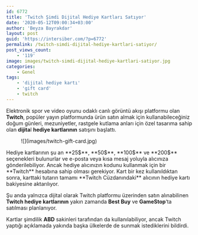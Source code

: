 ```yaml
---
id: 6772
title: 'Twitch Şimdi Dijital Hediye Kartları Satıyor'
date: '2020-05-12T09:00:34+03:00'
author: 'Beyza Bayrakdar'
layout: post
guid: 'https://intersiber.com/?p=6772'
permalink: /twitch-simdi-dijital-hediye-kartlari-satiyor/
post_views_count:
    - '119'
image: images/twitch-simdi-dijital-hediye-kartlari-satiyor.jpg
categories:
    - Genel
tags:
    - 'dijital hediye kartı'
    - 'gift card'
    - twitch
---
```


Elektronik spor ve video oyunu odaklı canlı görüntü akışı platformu olan **Twitch**, popüler yayın platformunda ürün satın almak için kullanabileceğiniz doğum günleri, mezuniyetler, rastgele kutlama anları için özel tasarıma sahip olan **dijita**l **hediye kartlarının** satışını başlattı.

<figure class="wp-block-image size-large">![](images/twitch-gift-card.jpg)</figure>Hediye kartlarının şu an **25$**, **50$**, **100$** ve **200$** seçenekleri bulunurlar ve e-posta veya kısa mesaj yoluyla alıcınıza gönderilebiliyor. Ancak hediye alıcınızın kodunu kullanmak için bir **Twitch** hesabına sahip olması gerekiyor. Kart bir kez kullanıldıktan sonra, karttaki tutarın tamamı **Twitch Cüzdanındaki** alıcının hediye kartı bakiyesine aktarılıyor.

Şu anda yalnızca dijital olarak Twitch platformu üzerinden satın alınabilinen **Twitch hediye kartlarının** yakın zamanda **Best Buy** ve **GameStop**‘ta satılması planlanıyor.

Kartlar şimdilik **ABD** sakinleri tarafından da kullanılabiliyor, ancak Twitch yaptığı açıklamada yakında başka ülkelerde de sunmak istediklerini bildirdi.